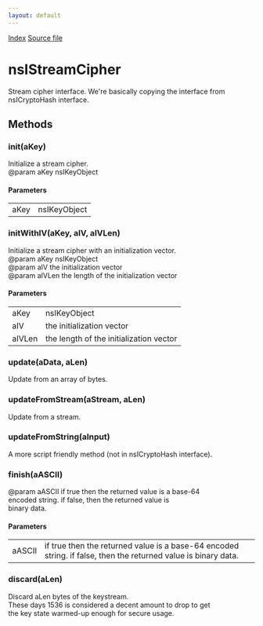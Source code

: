 ```yaml
---
layout: default
---
```

<div id='links'><a href="../index.html">Index</a>
<a href="http://dxr.mozilla.org/mozilla-central/source/security/manager/ssl/public/nsIStreamCipher.idl">Source file</a>
</div>

# nsIStreamCipher #
  
Stream cipher interface.  We're basically copying the interface from  
nsICryptoHash interface.  
  

## Methods ##

### init(aKey) ###
  
Initialize a stream cipher.  
@param aKey nsIKeyObject  
  

#### Parameters ####

<table>

<tr>
<td>aKey</td>
<td>nsIKeyObject  
</td>
</tr>

</table>

### initWithIV(aKey, aIV, aIVLen) ###
  
Initialize a stream cipher with an initialization vector.  
@param aKey nsIKeyObject  
@param aIV the initialization vector  
@param aIVLen the length of the initialization vector  
  

#### Parameters ####

<table>

<tr>
<td>aKey</td>
<td>nsIKeyObject  
</td>
</tr>

<tr>
<td>aIV</td>
<td>the initialization vector  
</td>
</tr>

<tr>
<td>aIVLen</td>
<td>the length of the initialization vector  
</td>
</tr>

</table>

### update(aData, aLen) ###
  
Update from an array of bytes.  
  

### updateFromStream(aStream, aLen) ###
  
Update from a stream.  
  

### updateFromString(aInput) ###
  
A more script friendly method (not in nsICryptoHash interface).  
  

### finish(aASCII) ###
  
@param aASCII if true then the returned value is a base-64  
       encoded string.  if false, then the returned value is  
       binary data.  
  

#### Parameters ####

<table>

<tr>
<td>aASCII</td>
<td>if true then the returned value is a base-64  
       encoded string.  if false, then the returned value is  
       binary data.  
</td>
</tr>

</table>

### discard(aLen) ###
  
Discard aLen bytes of the keystream.  
These days 1536 is considered a decent amount to drop to get  
the key state warmed-up enough for secure usage.  
  
